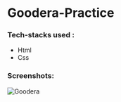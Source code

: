 # Goodera-Practice

### Tech-stacks used :

- Html
- Css

### Screenshots:

![Goodera](./goodraTask.png)
